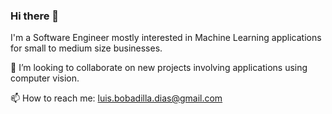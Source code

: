 ### Hi there 👋

I'm a Software Engineer mostly interested in Machine Learning applications for small to medium size businesses. 

👯  I’m looking to collaborate on new projects involving applications using computer vision. 

📫  How to reach me: luis.bobadilla.dias@gmail.com
